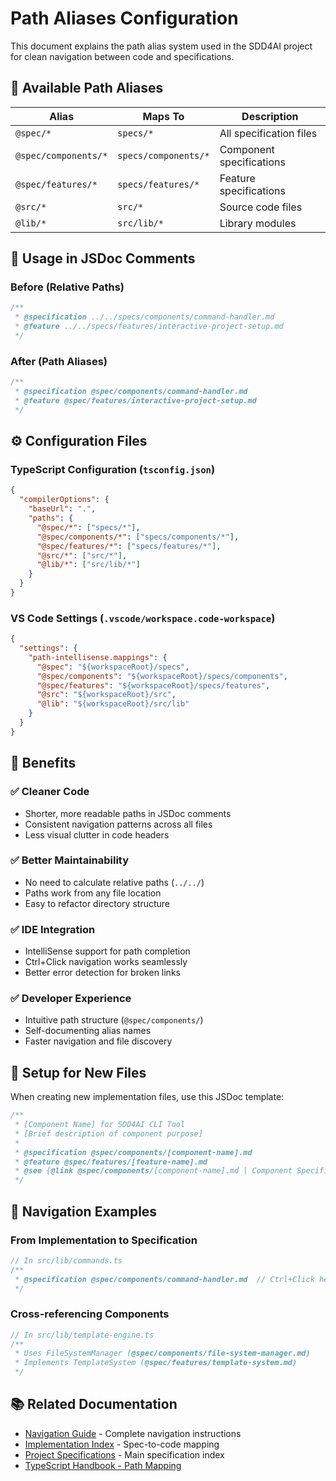 # Path Aliases Configuration

This document explains the path alias system used in the SDD4AI project for clean navigation between code and specifications.

## 🎯 Available Path Aliases

| Alias | Maps To | Description |
|-------|---------|-------------|
| `@spec/*` | `specs/*` | All specification files |
| `@spec/components/*` | `specs/components/*` | Component specifications |
| `@spec/features/*` | `specs/features/*` | Feature specifications |
| `@src/*` | `src/*` | Source code files |
| `@lib/*` | `src/lib/*` | Library modules |

## 📝 Usage in JSDoc Comments

### Before (Relative Paths)
```typescript
/**
 * @specification ../../specs/components/command-handler.md
 * @feature ../../specs/features/interactive-project-setup.md
 */
```

### After (Path Aliases)
```typescript
/**
 * @specification @spec/components/command-handler.md
 * @feature @spec/features/interactive-project-setup.md
 */
```

## ⚙️ Configuration Files

### TypeScript Configuration (`tsconfig.json`)
```json
{
  "compilerOptions": {
    "baseUrl": ".",
    "paths": {
      "@spec/*": ["specs/*"],
      "@spec/components/*": ["specs/components/*"],
      "@spec/features/*": ["specs/features/*"],
      "@src/*": ["src/*"],
      "@lib/*": ["src/lib/*"]
    }
  }
}
```

### VS Code Settings (`.vscode/workspace.code-workspace`)
```json
{
  "settings": {
    "path-intellisense.mappings": {
      "@spec": "${workspaceRoot}/specs",
      "@spec/components": "${workspaceRoot}/specs/components",
      "@spec/features": "${workspaceRoot}/specs/features",
      "@src": "${workspaceRoot}/src",
      "@lib": "${workspaceRoot}/src/lib"
    }
  }
}
```

## 🚀 Benefits

### ✅ **Cleaner Code**
- Shorter, more readable paths in JSDoc comments
- Consistent navigation patterns across all files
- Less visual clutter in code headers

### ✅ **Better Maintainability**
- No need to calculate relative paths (`../../`)
- Paths work from any file location
- Easy to refactor directory structure

### ✅ **IDE Integration**
- IntelliSense support for path completion
- Ctrl+Click navigation works seamlessly
- Better error detection for broken links

### ✅ **Developer Experience**
- Intuitive path structure (`@spec/components/`)
- Self-documenting alias names
- Faster navigation and file discovery

## 🔧 Setup for New Files

When creating new implementation files, use this JSDoc template:

```typescript
/**
 * [Component Name] for SDD4AI CLI Tool
 * [Brief description of component purpose]
 * 
 * @specification @spec/components/[component-name].md
 * @feature @spec/features/[feature-name].md
 * @see {@link @spec/components/[component-name].md | Component Specification}
 */
```

## 🎯 Navigation Examples

### From Implementation to Specification
```typescript
// In src/lib/commands.ts
/**
 * @specification @spec/components/command-handler.md  // Ctrl+Click here
 */
```

### Cross-referencing Components
```typescript
// In src/lib/template-engine.ts
/**
 * Uses FileSystemManager (@spec/components/file-system-manager.md)
 * Implements TemplateSystem (@spec/features/template-system.md)
 */
```

## 📚 Related Documentation

- [Navigation Guide](./NAVIGATION.md) - Complete navigation instructions
- [Implementation Index](../IMPLEMENTATION.md) - Spec-to-code mapping
- [Project Specifications](./_manifest.md) - Main specification index
- [TypeScript Handbook - Path Mapping](https://www.typescriptlang.org/docs/handbook/module-resolution.html#path-mapping)
